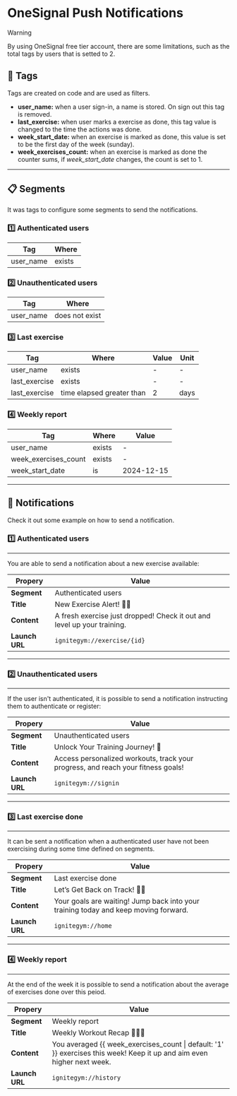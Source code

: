 # OneSignal Push Notifications
> [!WARNING]  
> By using OneSignal free tier account, there are some limitations, such as the total tags by users that is setted to 2. 

## 🔖 Tags
Tags are created on code and are used as filters.

- **user_name:**  when a user sign-in, a name is stored. On sign out this tag is removed.
- **last_exercise:** when user marks a exercise as done, this tag value is changed to the time the actions was done.
- **week_start_date:** when an exercise is marked as done, this value is set to be the first day of the week (sunday).
- **week_exercises_count:** when an exercise is marked as done the counter sums, if *week_start_date* changes, the count is set to 1.

---

## 📋 Segments
It was tags to configure some segments to send the notifications.

### 1️⃣ Authenticated users
| Tag       | Where  |
| ---       | ---    |
| user_name | exists |

### 2️⃣ Unauthenticated users
| Tag       | Where          |
| ---       | ---            |
| user_name | does not exist |

### 3️⃣ Last exercise
| Tag           | Where                     | Value | Unit |
| ---           | ---                       | ---   | ---  |
| user_name     | exists                    | -     | -    |
| last_exercise | exists                    | -     | -    |
| last_exercise | time elapsed greater than | 2     | days |

### 4️⃣ Weekly report
| Tag                  | Where  | Value      |
| ---                  | ---    | ---        |
| user_name            | exists | -          |
| week_exercises_count | exists | -          |
| week_start_date      | is     | 2024-12-15 |

---

## 📢 Notifications
Check it out some example on how to send a notification.

### 1️⃣ Authenticated users
---
You are able to send a notification about a new exercise available:

| Propery        | Value                                                                   |
| --------       | --------                                                                |
| **Segment**    | Authenticated users                                                     |
| **Title**      | New Exercise Alert! 💪🏼                                                  |
| **Content**    | A fresh exercise just dropped! Check it out and level up your training. |
| **Launch URL** | `ignitegym://exercise/{id}`                                             |

---

### 2️⃣ Unauthenticated users
---
If the user isn't authenticated, it is possible to send a notification instructing them to authenticate or register:

| Propery        | Value                                                                            |
| --------       | --------                                                                         |
| **Segment**    | Unauthenticated users                                                            |
| **Title**      | Unlock Your Training Journey! 🥵                                                 |
| **Content**    | Access personalized workouts, track your progress, and reach your fitness goals! |
| **Launch URL** | `ignitegym://signin`                                                             |

---

### 3️⃣ Last exercise done
---
It can be sent a notification when a authenticated user have not been exercising during some time defined on segments.

| Propery        | Value                                                                               |
| --------       | --------                                                                            |
| **Segment**    | Last exercise done                                                                  |
| **Title**      | Let’s Get Back on Track! 💪🏼                                                         |
| **Content**    | Your goals are waiting! Jump back into your training today and keep moving forward. |
| **Launch URL** | `ignitegym://home`                                                                  |

---

### 4️⃣ Weekly report
---
At the end of the week it is possible to send a notification about the average of exercises done over this peiod.

| Propery        | Value                                                                                                                 |
| --------       | --------                                                                                                              |
| **Segment**    | Weekly report                                                                                                         |
| **Title**      | Weekly Workout Recap 🏋🏼‍♂️                                                                                               |
| **Content**    | You averaged {{ week_exercises_count &#124; default: '1' }} exercises this week! Keep it up and aim even higher next week. |
| **Launch URL** | `ignitegym://history`                                                                                                 |